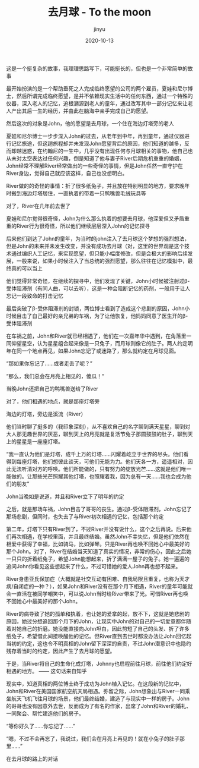 ﻿---
layout: page        # page:单页面,不在归档索引;post:有前后页面，索引
title: 去月球 - To the moon     # 标题
date: 2020-10-13    # 日期
categories:         # 集合,暂未使用
author:  jinyu      # 作者
tags: [Essay]              # 标签，博客分类页面显示
comments: true      # bool,是否可以评论
toc:                # bool,是否有目录
pinned:             # bool,是否置顶
description: 去月球
---

这是一个挺复杂的故事，我理理思路写下，可能挺长的，但也是一个非常简单的故事

<!-- more -->

最开始扮演的是一个帮助垂死之人完成临终愿望的公司的两个雇员，夏娃和尼尔博士，然后所谓完成临终愿望，是并不依赖现实生活中的任何东西，通过一个特殊的仪器，深入老人的记忆，追根溯源到老人的童年，通过改写其中一部分记忆来让老人产出其后一生的经历，并由此在脑海中亲手完成自己的愿望。

然后这次的对象是John，他的愿望是去月球，一个住在海边灯塔旁的老人

夏娃和尼尔博士一步步深入John的过去，从老年到中年，再到童年，通过仪器进行记忆旅途，但这趟旅程却并未发现John愿望背后的原因，他们知道的越多，反而却越迷惑，在约翰尼的一生中，几乎没有出现任何与月球相关的事物，他自己也从未对太空表达过任何兴趣，倒是知道了他与妻子River后期危机重重的婚姻，John经常不理解River经常做出的一些奇怪的事情，但是John任然一直守护在River身边，觉得自己就应该这样，自己也没想明白。

River做的的奇怪的事情：折了很多纸兔子，并且放在特别明显的地方，要求晚年时搬到海边灯塔居住，一直执着的带着一只鸭嘴兽毛绒玩具等

对了，River在几年前去世了

夏娃和尼尔觉得很奇怪，John为什么那么执着的想要去月球，他深爱但又矛盾重重的River行为很奇怪，所以他们继续层层深入John的记忆探寻

后来他们到达了John的童年，为当时的john注入了去月球这个梦想的强烈想法，但是John的未来并未发生改变，并没有成功去月球（对，这里的世界观是这个技术通过编织人工记忆，来实现愿望，但只能小幅度修改，但是会极大的影响后续发展，一般来说，如果小时候注入了当总统的强烈愿望，那么往往在记忆模拟中，最终真的可以当上

他们觉得非常奇怪，在继续的探寻中，他们发现了关键，John小时候被注射过β-受体阻滞剂（有同人曲，可以去听），这是一种会阻断记忆的药剂，一般用于让人忘记一段致命的打击记忆

最后突破了β-受体阻滞剂的封锁，两位博士看到了造成这个悲剧的原因，John小时候目击了自己最好的亲兄弟的车祸，为了让他恢复，他妈妈同意了医生开的β-受体阻滞剂

在车祸之前，John和River就已经相遇了，他们在一次嘉年华中遇到，在角落里一同仰望星空，认为星星组合起来像是一只兔子，而月球则像它的肚子。两人约定明年在同一个地点再见，如果John忘记了或迷路了，那么就约定在月球见面。

“那如果你忘记了……或者走丢了呢？”

“那么，我们总会在月亮上相见的，傻瓜！“

当晚John还把自己的鸭嘴兽送给了River

对了，他们相遇的地点，就是那座灯塔旁

海边的灯塔，旁边是溪流（River）

他们当时聊了挺多的（我印象深刻），从不喜欢自己的名字聊到满天星星，聊到对大人那无趣世界的厌恶，聊到天上的月亮就是复活节兔子那圆鼓鼓的肚子，聊到天上的星星是一座座灯塔。

“我一直认为他们是灯塔，成千上万的灯塔……闪耀着屹立于世界的尽头。他们看得到每座灯塔，他们想彼此谈天，可他们无能为力。他们天各一方，遥遥相对，因此无法听清对方的呼唤。他们所能做的，只有努力的绽放光芒……这就是他们唯一能做的。让那些光芒照耀其他灯塔，也照耀着我，因为总有一天……我也会成为他们的朋友”

John当晚如是说道，并且和River立下了明年的约定

之后，就是那场车祸，John目击了哥哥的丧生。通过β-受体阻滞剂，John忘记了那场悲剧，但同时，也失去了与River初次相遇的记忆，包括那个约定

第二年，灯塔下只有River到了，不过River并没有说什么，这个之后再说。后来他们再次相遇，在学校里面，并且最终结婚。虽然John不幸失忆，但是他们依然在相爱中获得了幸福，比如骑马，比如弹琴。只是River再也唤不回她心中最美好的那个John。对了，River在结婚当天知道了真实的情况，非常的伤心，因此之后她一只只的折着纸兔子，希望John能想起来，折了满满一屋子的兔子。她一遍遍的追问John你看见这些想起来了什么，不过可惜她的爱人John再也想不起来。

River身患亚氏保加症（大概就是社交互动有困难、自我局限且重复，也称为天才病/自闭症的一种？），如果John和River没有在那个月下相遇，River的童年可能就会一直活在被同学嘲笑中，可以说John当时给River带来了光。可惜River再也唤不回她心中最美好的那个John。

River的病导致了她的孤单和执着，也让她的爱拿的起，放不下，这就是她悲剧的原因，她过分想追回那个月下的John，让现实中John的对自己的一切爱意都伴随着对她自己的折磨。她没能直接向John坦白，因此剪短了自己的头发、折了许多纸兔子，希望借此间接唤醒他的记忆。但River直到去世时都没办法让John回忆起当初的约定，这也令不明真相的John留下深深的自责，不过John潜意识中也隐约残存着当时的约定，因此产生了去月球的愿望。

于是，当River将自己的生命化成灯塔，Johnny也启程前往月球，前往他们约定好相遇的地方。 —— 这句话来自知乎

现实中，知道真相的两位博士终于成功为John植入记忆。在这段新的记忆中，John和River在美国国家航空航天局相遇。弥留之际，John想象出与River一同乘坐航天飞机飞往月球的场景，他们最终结婚，建造了与现实中一样的房子。John的哥哥也没有因意外去世，反而成为了有名的作家，出席了John和River的婚礼、一同聚会、帮忙建造他们的房子。

“等你好久了……你忘记了……”

“嗯，不过不会再忘了，我说过，我们会在月亮上再见的！就在小兔子的肚子那里……”

在去月球的路上的对话
